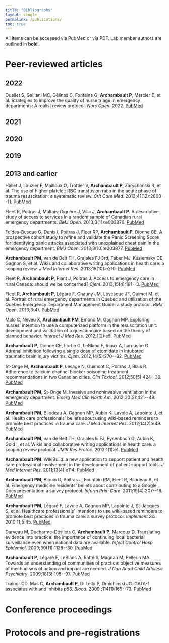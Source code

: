 ```yaml
---
title: "Bibliography"
layout: single
permalink: /publications/
toc: true
---
```


All items can be accessed via PubMed or via PDF.
Lab member authors are outlined in **bold**.

# Peer-reviewed articles

## 2022

Ouellet S, Galliani MC, Gélinas C, Fontaine G, **Archambault P**, Mercier É, et al. Strategies to improve the quality of nurse triage in emergency departments: A realist review protocol. *Nurs Open*. 2022. [PubMed](https://pubmed.ncbi.nlm.nih.gov/36527423/)


## 2021

## 2020

## 2019

## 2013 and earlier

Hallet J, Lauzier F, Mailloux O, Trottier V, **Archambault P**, Zarychanski R, et al. The use of higher platelet: RBC transfusion ratio in the acute phase of trauma resuscitation: a systematic review. *Crit Care Med*. 2013;41(12):2800--11. [PubMed](https://pubmed.ncbi.nlm.nih.gov/23982024/)

Fleet R, Poitras J, Maltais-Giguère J, Villa J, **Archambault P**. A descriptive study of access to services in a random sample of Canadian rural emergency departments. *BMJ Open*. 2013;3(11):e003876. [PubMed](https://pubmed.ncbi.nlm.nih.gov/24285633/)

Foldes-Busque G, Denis I, Poitras J, Fleet RP, **Archambault P**, Dionne CE. A prospective cohort study to refine and validate the Panic Screening Score for identifying panic attacks associated with unexplained chest pain in the emergency department. *BMJ Open*. 2013;3(10):e003877. [PubMed](https://pubmed.ncbi.nlm.nih.gov/24163208/)

**Archambault PM**, van de Belt TH, Grajales FJ 3rd, Faber MJ, Kuziemsky CE, Gagnon S, et al. Wikis and collaborative writing applications in health care: a scoping review. *J Med Internet Res*. 2013;15(10):e210. [PubMed](https://pubmed.ncbi.nlm.nih.gov/24103318/)

Fleet R, **Archambault P**, Plant J, Poitras J. Access to emergency care in rural Canada: should we be concerned? *Cjem*. 2013;15(4):191--3. [PubMed](https://pubmed.ncbi.nlm.nih.gov/23777988/)

Fleet R, **Archambault P**, Légaré F, Chauny JM, Lévesque JF, Ouimet M, et al. Portrait of rural emergency departments in Quebec and utilisation of the Quebec Emergency Department Management Guide: a study protocol. *BMJ Open*. 2013;3(4). [PubMed](https://pubmed.ncbi.nlm.nih.gov/23633423/)

Malo C, Neveu X, **Archambault PM**, Emond M, Gagnon MP. Exploring nurses' intention to use a computerized platform in the resuscitation unit: development and validation of a questionnaire based on the theory of planned behavior. *Interact J Med Res*. 2012;1(2):e5. [PubMed](https://pubmed.ncbi.nlm.nih.gov/23611903/)

**Archambault P**, Dionne CE, Lortie G, LeBlanc F, Rioux A, Larouche G. Adrenal inhibition following a single dose of etomidate in intubated traumatic brain injury victims. *Cjem*. 2012;14(5):270--82. [PubMed](https://pubmed.ncbi.nlm.nih.gov/22967694/)

St-Onge M, **Archambault P**, Lesage N, Guimont C, Poitras J, Blais R. Adherence to calcium channel blocker poisoning treatment recommendations in two Canadian cities. *Clin Toxicol*. 2012;50(5):424--30. [PubMed](https://pubmed.ncbi.nlm.nih.gov/22578114/)

**Archambault PM**, St-Onge M. Invasive and noninvasive ventilation in the emergency department. *Emerg Med Clin North Am*. 2012;30(2):421--49. [PubMed](https://pubmed.ncbi.nlm.nih.gov/22487113/)

**Archambault PM**, Bilodeau A, Gagnon MP, Aubin K, Lavoie A, Lapointe J, et al. Health care professionals' beliefs about using wiki-based reminders to promote best practices in trauma care. *J Med Internet Res*. 2012;14(2):e49. [PubMed](https://pubmed.ncbi.nlm.nih.gov/22515985/)

**Archambault PM**, van de Belt TH, Grajales Iii FJ, Eysenbach G, Aubin K, Gold I, et al. Wikis and collaborative writing applications in health care: a scoping review protocol. *JMIR Res Protoc*. 2012;1(1):e1. [PubMed](https://pubmed.ncbi.nlm.nih.gov/23612481/)

**Archambault PM**. WikiBuild: a new application to support patient and health care professional involvement in the development of patient support tools. *J Med Internet Res*. 2011;13(4):e114. [PubMed](https://pubmed.ncbi.nlm.nih.gov/22155746/)

**Archambault PM**, Blouin D, Poitras J, Fountain RM, Fleet R, Bilodeau A, et al. Emergency medicine residents' beliefs about contributing to a Google Docs presentation: a survey protocol. *Inform Prim Care*. 2011;19(4):207--16. [PubMed](https://pubmed.ncbi.nlm.nih.gov/22828575/)

**Archambault PM**, Légaré F, Lavoie A, Gagnon MP, Lapointe J, St-Jacques S, et al. Healthcare professionals' intentions to use wiki-based reminders to promote best practices in trauma care: a survey protocol. *Implement Sci*. 2010 11;5:45. [PubMed](https://pubmed.ncbi.nlm.nih.gov/20540775/)

Darveau M, Ducharme-Désilets C, **Archambault P**, Marcoux D. Translating evidence into practice: the importance of continuing local bacterial surveillance even when national data are available. *Infect Control Hosp Epidemiol*. 2009;30(11):1128--30. [PubMed](https://pubmed.ncbi.nlm.nih.gov/19811102/)

**Archambault P**, Légaré F, LeBlanc A, Ratté S, Magnan M, Pellerin MA. Towards an understanding of communities of practice: objective measures of mechanisms of action and impact are needed. *J Can Acad Child Adolesc Psychiatry*. 2009;18(3):195--97. [PubMed](https://pubmed.ncbi.nlm.nih.gov/19718417/)

Trainor CD, Mas C, **Archambault P**, Di Lello P, Omichinski JG. GATA-1 associates with and inhibits p53. *Blood*. 2009 ;114(1):165--73. [PubMed](https://pubmed.ncbi.nlm.nih.gov/19411634/)

# Conference proceedings

# Protocols and pre-registrations

